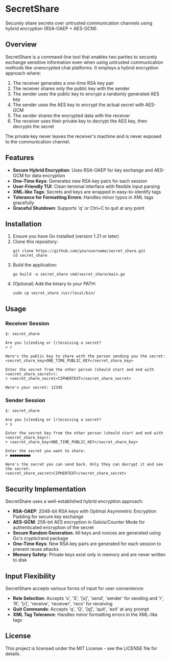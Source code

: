 # SecretShare

Securely share secrets over untrusted communication channels using hybrid encryption (RSA-OAEP + AES-GCM).

## Overview

SecretShare is a command-line tool that enables two parties to securely exchange sensitive information even when using untrusted communication methods like unencrypted chat platforms. It employs a hybrid encryption approach where:

1. The receiver generates a one-time RSA key pair
2. The receiver shares only the public key with the sender
3. The sender uses the public key to encrypt a randomly generated AES key
4. The sender uses the AES key to encrypt the actual secret with AES-GCM
5. The sender shares the encrypted data with the receiver
6. The receiver uses their private key to decrypt the AES key, then decrypts the secret

The private key never leaves the receiver's machine and is never exposed to the communication channel.

## Features

- **Secure Hybrid Encryption**: Uses RSA-OAEP for key exchange and AES-GCM for data encryption
- **One-Time Keys**: Generates new RSA key pairs for each session
- **User-Friendly TUI**: Clean terminal interface with flexible input parsing
- **XML-like Tags**: Secrets and keys are wrapped in easy-to-identify tags
- **Tolerance for Formatting Errors**: Handles minor typos in XML tags gracefully
- **Graceful Shutdown**: Supports 'q' or Ctrl+C to quit at any point

## Installation

1. Ensure you have Go installed (version 1.21 or later)
2. Clone this repository:
   ```
   git clone https://github.com/yourusername/secret_share.git
   cd secret_share
   ```
3. Build the application:
   ```
   go build -o secret_share cmd/secret_share/main.go
   ```
4. (Optional) Add the binary to your PATH:
   ```
   sudo cp secret_share /usr/local/bin/
   ```

## Usage

### Receiver Session

```
$: secret_share

Are you [s]ending or [r]eceiving a secret? 
> r

Here's the public key to share with the person sending you the secret:
<secret_share_key>ONE_TIME_PUBLIC_KEY</secret_share_key>

Enter the secret from the other person (should start and end with <secret_share_secret>): 
> <secret_share_secret>CIPHERTEXT</secret_share_secret>

Here's your secret: 12345
```

### Sender Session

```
$: secret_share

Are you [s]ending or [r]eceiving a secret? 
> s

Enter the secret key from the other person (should start and end with <secret_share_key>): 
> <secret_share_key>ONE_TIME_PUBLIC_KEY</secret_share_key>

Enter the secret you want to share: 
> ●●●●●●●●●

Here's the secret you can send back. Only they can decrypt it and see the secret:
<secret_share_secret>CIPHERTEXT</secret_share_secret>
```

## Security Implementation

SecretShare uses a well-established hybrid encryption approach:

- **RSA-OAEP**: 2048-bit RSA keys with Optimal Asymmetric Encryption Padding for secure key exchange
- **AES-GCM**: 256-bit AES encryption in Galois/Counter Mode for authenticated encryption of the secret
- **Secure Random Generation**: All keys and nonces are generated using Go's crypto/rand package
- **One-Time Keys**: New RSA key pairs are generated for each session to prevent reuse attacks
- **Memory Safety**: Private keys exist only in memory and are never written to disk

## Input Flexibility

SecretShare accepts various forms of input for user convenience:

- **Role Selection**: Accepts 's', 'S', '[s]', 'send', 'sender' for sending and 'r', 'R', '[r]', 'receive', 'receiver', 'recv' for receiving
- **Quit Commands**: Accepts 'q', 'Q', '[q]', 'quit', 'exit' at any prompt
- **XML Tag Tolerance**: Handles minor formatting errors in the XML-like tags

## License

This project is licensed under the MIT License - see the LICENSE file for details.
